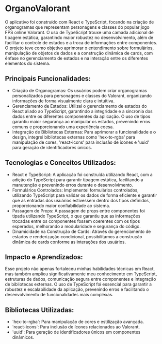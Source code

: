 # OrganoValorant

O aplicativo foi construído com React e TypeScript, focando na criação de organogramas que representam personagens e classes do popular jogo FPS online Valorant. O uso de TypeScript trouxe uma camada adicional de tipagem estática, garantindo maior robustez no desenvolvimento, além de facilitar o controle de estados e a troca de informações entre componentes. O projeto teve como objetivo aprimorar o entendimento sobre formulários, manipulação de objetos de dados e a construção dinâmica de cards, com ênfase no gerenciamento de estados e na interação entre os diferentes elementos do sistema.

## Principais Funcionalidades:

- Criação de Organogramas: Os usuários podem criar organogramas personalizados para personagens e classes do Valorant, organizando informações de forma visualmente clara e intuitiva.
- Gerenciamento de Estados: Utilizei o gerenciamento de estados do React aliado ao TypeScript, garantindo a integridade e a sincronia dos dados entre os diferentes componentes da aplicação. O uso de tipos garantiu maior segurança ao manipular os estados, prevenindo erros comuns e proporcionando uma experiência coesa.
- Integração de Bibliotecas Externas: Para aprimorar a funcionalidade e o design, integrei bibliotecas externas como 'hex-to-rgba' para manipulação de cores, 'react-icons' para inclusão de ícones e 'uuid' para geração de identificadores únicos.

## Tecnologias e Conceitos Utilizados:

- React e TypeScript: A aplicação foi construída utilizando React, com a adição do TypeScript para garantir tipagem estática, facilitando a manutenção e prevenindo erros durante o desenvolvimento.
- Formulários Controlados: Implementei formulários controlados, utilizando TypeScript para validar os dados de forma eficiente e garantir que as entradas dos usuários estivessem dentro dos tipos definidos, proporcionando maior confiabilidade ao sistema.
- Passagem de Props: A passagem de props entre componentes foi tipada utilizando TypeScript, o que garantiu que as informações trocadas entre os componentes fossem coerentes com os tipos esperados, melhorando a modularidade e segurança do código.
- Dinamicidade na Construção de Cards: Através do gerenciamento de estados e renderização condicional, possibilitamos a construção dinâmica de cards conforme as interações dos usuários.

## Impacto e Aprendizados:

Esse projeto não apenas fortaleceu minhas habilidades técnicas em React, mas também ampliou significativamente meu conhecimento em TypeScript, estruturas de dados, comunicação segura entre componentes e integração de bibliotecas externas. O uso de TypeScript foi essencial para garantir a robustez e escalabilidade da aplicação, prevenindo erros e facilitando o desenvolvimento de funcionalidades mais complexas.

## Bibliotecas Utilizadas:

- 'hex-to-rgba': Para manipulação de cores e estilização avançada.
- 'react-icons': Para inclusão de ícones relacionados ao Valorant.
- 'uuid': Para geração de identificadores únicos em componentes dinâmicos.
